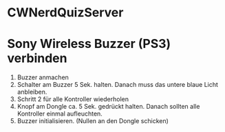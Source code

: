 # CWNerdQuizServer

# Sony Wireless Buzzer (PS3) verbinden
1. Buzzer anmachen
2. Schalter am Buzzer 5 Sek. halten. Danach muss das untere blaue Licht anbleiben.
3. Schritt 2 für alle Kontroller wiederholen
4. Knopf am Dongle ca. 5 Sek. gedrückt halten. Danach sollten alle Kontroller einmal aufleuchten. 
5. Buzzer initialisieren. (Nullen an den Dongle schicken)
